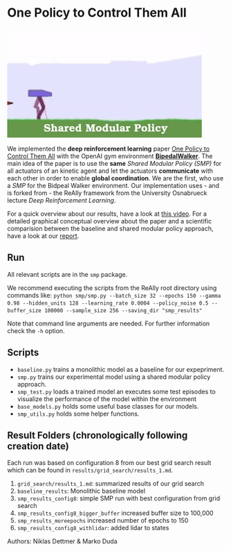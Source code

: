 # One Policy to Control Them All
![blub](https://github.com/drduda/ReAllY/blob/master/images/salto.gif)

We implemented the **deep reinforcement learning** paper [One Policy to Control Them All](https://arxiv.org/pdf/2007.04976v1.pdf) with the OpenAI gym environment [**BipedalWalker**](https://gym.openai.com/envs/BipedalWalker-v2/). The main idea of the paper is to use the **same** *Shared Modular Policy (SMP)* for all actuators of an kinetic agent and let the actuators **communicate** with each other in order to enable **global coordination**. We are the first, who use a *SMP* for the Bidpeal Walker environment. Our implementation uses - and is forked from - the ReAlly framework from the University Osnabrueck lecture *Deep Reinforcement Learning*.

For a quick overview about our results, have a look at [this video](https://github.com/drduda/ReAllY/blob/master/show_performance.mp4). 
For a detailed graphical conceptual overview about the paper and a scientific comparision between the baseline and shared modular policy approach, have a look at our [report](https://github.com/drduda/ReAllY/blob/master/DRL_project__One_policy_to_control_them_all.pdf). 

## Run

All relevant scripts are in the ```smp``` package. 

We recommend executing the scripts from the ReAlly root directory using commands like: 
```python smp/smp.py --batch_size 32 --epochs 150 --gamma 0.98 --hidden_units 128 --learning_rate 0.0004 --policy_noise 0.5 --buffer_size 100000 --sample_size 256 --saving_dir "smp_results"```

Note that command line arguments are needed. For further information check the ```-h``` option. 

## Scripts
- ```baseline.py``` trains a monolithic model as a baseline for our expepriment.
- ```smp.py``` trains our experimental model using a shared modular policy approach. 
- ```smp_test.py``` loads a trained model an executes some test episodes to visualize the performance of the model 
  within the environment
- ```base_models.py``` holds some useful base classes for our models. 
- ```smp_utils.py``` holds some helper functions.

## Result Folders (chronologically following creation date)
Each run was based on configuration 8 from our best grid search result which can be found in 
```results/grid_search/results_1.md```.

1. ```grid_search/results_1.md```: summarized results of our grid search 
2. ```baseline_results```: Monolithic baseline model
3. ```smp_results_config8```: simple SMP run with best configuration from grid search
4. ```smp_results_config8_bigger_buffer``` increased buffer size to 100,000
5. ```smp_results_moreepochs``` increased number of epochs to 150
6. ```smp_results_config8_withlidar```: added lidar to states

Authors: Niklas Dettmer & Marko Duda
